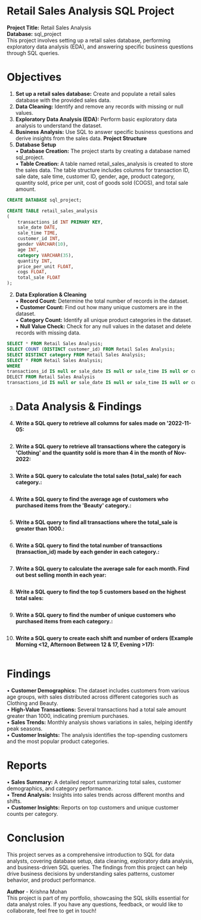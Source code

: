 # Retail Sales Analysis SQL Project  
**Project Title:** Retail Sales Analysis  
**Database:** sql_project  
This project involves setting up a retail sales database, performing exploratory data analysis (EDA), and answering specific business questions through SQL queries. 
# Objectives
1.	**Set up a retail sales database:** Create and populate a retail sales database with the provided sales data.  
2.	**Data Cleaning:** Identify and remove any records with missing or null values.  
3.	**Exploratory Data Analysis (EDA):** Perform basic exploratory data analysis to understand the dataset.  
4.	**Business Analysis:** Use SQL to answer specific business questions and derive insights from the sales data.
**Project Structure**  
1. **Database Setup**  
•	**Database Creation:** The project starts by creating a database named sql_project.  
•	**Table Creation:** A table named retail_sales_analysis is created to store the sales data. The table structure includes columns for transaction ID, sale date, sale time, customer ID, gender, age, product category, quantity sold, price per unit, cost of goods sold (COGS), and total sale amount.  
```sql
CREATE DATABASE sql_project;

CREATE TABLE retail_sales_analysis
(
    transactions_id INT PRIMARY KEY,
    sale_date DATE,	
    sale_time TIME,
    customer_id INT,	
    gender VARCHAR(10),
    age INT,
    category VARCHAR(35),
    quantity INT,
    price_per_unit FLOAT,	
    cogs FLOAT,
    total_sale FLOAT
); 
```
2. **Data Exploration & Cleaning**  
•	**Record Count:** Determine the total number of records in the dataset.  
•	**Customer Count:** Find out how many unique customers are in the dataset.  
•	**Category Count:** Identify all unique product categories in the dataset.  
•	**Null Value Check:** Check for any null values in the dataset and delete records with missing data.  
```sql
SELECT * FROM Retail Sales Analysis;
SELECT COUNT (DISTINCT customer_id) FROM Retail Sales Analysis;
SELECT DISTINCT category FROM Retail Sales Analysis;
SELECT * FROM Retail Sales Analysis;
WHERE
transactions_id IS null or sale_date IS null or sale_time IS null or customer_id IS null or gender IS null or age IS null or category IS null or quantity IS null or price_per_unit IS null or cogs IS null or total_sale;
DELECT FROM Retail Sales Analysis
transactions_id IS null or sale_date IS null or sale_time IS null or customer_id IS null or gender IS null or age IS null or category IS null or quantity IS null or price_per_unit IS null or cogs IS null or total_sale;
```
3. # Data Analysis & Findings
1.	**Write a SQL query to retrieve all columns for sales made on '2022-11-05:**  
```sql

```
2.	**Write a SQL query to retrieve all transactions where the category is 'Clothing' and the quantity sold is more than 4 in the month of Nov-2022:**  
```sql

```
3.	**Write a SQL query to calculate the total sales (total_sale) for each category.:**  
```sql

```
4.	**Write a SQL query to find the average age of customers who purchased items from the 'Beauty' category.:**  
```sql

```
5.	**Write a SQL query to find all transactions where the total_sale is greater than 1000.:**  
```sql

```
6.	**Write a SQL query to find the total number of transactions (transaction_id) made by each gender in each category.:**  
```sql

```
7.	**Write a SQL query to calculate the average sale for each month. Find out best selling month in each year:**  
```sql

```
8.	**Write a SQL query to find the top 5 customers based on the highest total sales:**
```sql

```
9.	**Write a SQL query to find the number of unique customers who purchased items from each category.:**   
```sql

```
10.	**Write a SQL query to create each shift and number of orders (Example Morning <12, Afternoon Between 12 & 17, Evening >17):**  
```sql

```
# Findings
•	**Customer Demographics:** The dataset includes customers from various age groups, with sales distributed across different categories such as Clothing and Beauty.      
•	**High-Value Transactions:** Several transactions had a total sale amount greater than 1000, indicating premium purchases.  
•	**Sales Trends:** Monthly analysis shows variations in sales, helping identify peak seasons.    
•	**Customer Insights:** The analysis identifies the top-spending customers and the most popular product categories.    
# Reports
•	**Sales Summary:** A detailed report summarizing total sales, customer demographics, and category performance.    
•	**Trend Analysis:** Insights into sales trends across different months and shifts.    
•	**Customer Insights:** Reports on top customers and unique customer counts per category.    
# Conclusion
This project serves as a comprehensive introduction to SQL for data analysts, covering database setup, data cleaning, exploratory data analysis, and business-driven SQL queries. The findings from this project can help drive business decisions by understanding sales patterns, customer behavior, and product performance.  

**Author** - Krishna Mohan  
This project is part of my portfolio, showcasing the SQL skills essential for data analyst roles. If you have any questions, feedback, or would like to collaborate, feel free to get in touch!  


